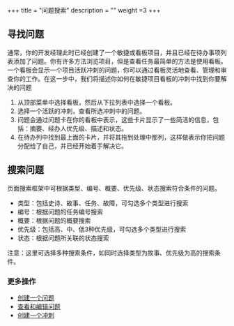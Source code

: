 +++
title = "问题搜索"
description = ""
weight =3
+++


<h2 id="1">寻找问题</h2>

通常，你的开发经理此时已经创建了一个敏捷或看板项目，并且已经在待办事项列表添加了问题。你有许多方法浏览项目，但是查看任务最简单的方法是使用看板。一个看板会显示一个项目活跃冲刺的问题，你可以通过看板灵活地查看、管理和审查你的工作。在这一步中，我们将描述你如何在敏捷项目看板的冲刺中找到你要解决的问题

1. 从顶部菜单中选择看板，然后从下拉列表中选择一个看板。
2. 选择一个活跃的冲刺，查看所选冲刺中的问题。
3. 问题会通过问题卡在你的看板中表示，这些卡片显示了一些简洁的信息，包括：摘要、经办人优先级、描述和状态。
4. 在待办列中找到最上面的卡片，并将其拖到处理中那列，这样做表示你把问题分配给了自己，并已经开始着手解决它。


<h2 id="1">搜索问题</h2>

页面搜索框架中可根据类型、编号、概要、优先级、状态搜索符合条件的问题。

- 类型：包括史诗、故事、任务、故障，可勾选多个类型进行搜索
- 编号：根据问题的任务编号搜索
- 概要：根据问题的概要搜索
- 优先级：包括高、中、低3种优先级，可勾选多个类型进行搜索
- 状态：根据问题所关联的状态搜索

注意：这里可选择多种搜索条件，如同时选择类型为故事、优先级为高的搜索条件。


### 更多操作
- [创建一个问题](../create-issue/)
- [查看和编辑问题](../manage-issue/)
- [创建一个冲刺](../../backlog)